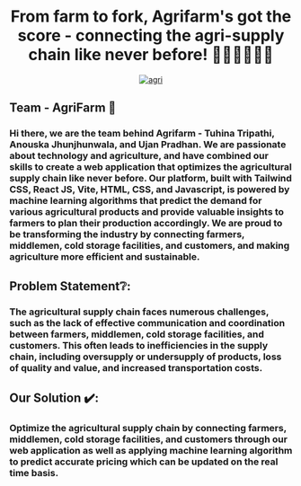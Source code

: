 <h1 align="center">From farm to fork, Agrifarm's got the score - connecting the agri-supply chain like never before! 👩🏻‍🌾👨🏻‍🌾</h1>
<p align="center">
<a href="https://ibb.co/VBV6xhs"><img src="https://i.ibb.co/GP7m91q/agri.png" alt="agri" border="0"></a>
</p>

## Team - AgriFarm 🍅

### Hi there, we are the team behind Agrifarm - Tuhina Tripathi, Anouska Jhunjhunwala, and Ujan Pradhan. We are passionate about technology and agriculture, and have combined our skills to create a web application that optimizes the agricultural supply chain like never before. Our platform, built with Tailwind CSS, React JS, Vite, HTML, CSS, and Javascript, is powered by machine learning algorithms that predict the demand for various agricultural products and provide valuable insights to farmers to plan their production accordingly. We are proud to be transforming the industry by connecting farmers, middlemen, cold storage facilities, and customers, and making agriculture more efficient and sustainable. 

## Problem Statement❔:

### The agricultural supply chain faces numerous challenges, such as the lack of effective communication and coordination between farmers, middlemen, cold storage facilities, and customers. This often leads to inefficiencies in the supply chain, including oversupply or undersupply of products, loss of quality and value, and increased transportation costs.

## Our Solution ✔️: 

### Optimize the agricultural supply chain by connecting farmers, middlemen, cold storage facilities, and customers through our web application as well as applying machine learning algorithm to predict accurate pricing which can be updated on the real time basis.

